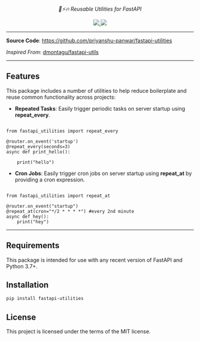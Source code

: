 <p align="center">
    <em>🎨⚡️🔥 Reusable Utilities for FastAPI</em>
</p>
<p align="center">
<a href="https://github.com/priyanshu-panwar/fastapi-utilities/actions/workflows/build.yaml" > 
 <img src="https://github.com/priyanshu-panwar/fastapi-utilities/actions/workflows/build.yaml/badge.svg"/> 
 </a>
<a href="https://codecov.io/gh/priyanshu-panwar/fastapi-utilities" > 
 <img src="https://codecov.io/gh/priyanshu-panwar/fastapi-utilities/graph/badge.svg?token=8ACG93WM6I"/> 
 </a>

</p>

---

**Source Code**: <a href="https://github.com/priyanshu-panwar/fastapi-utilities" target="_blank">https://github.com/priyanshu-panwar/fastapi-utilities</a>

*Inspired From*: <a href="https://github.com/dmontagu/fastapi-utils" target="_blank">dmontagu/fastapi-utils</a>

---

## Features

This package includes a number of utilities to help reduce boilerplate and reuse common functionality across projects:

* **Repeated Tasks**: Easily trigger periodic tasks on server startup using **repeat_every**.

```

from fastapi_utilities import repeat_every

@router.on_event('startup')
@repeat_every(seconds=3)
async def print_hello():

    print("hello")
```

* **Cron Jobs**: Easily trigger cron jobs on server startup using **repeat_at** by providing a cron expression.

```

from fastapi_utilities import repeat_at

@router.on_event("startup")
@repeat_at(cron="*/2 * * * *") #every 2nd minute
async def hey():
    print("hey")

```

---

## Requirements

This package is intended for use with any recent version of FastAPI and Python 3.7+.

## Installation

```bash
pip install fastapi-utilities
```

## License

This project is licensed under the terms of the MIT license.
